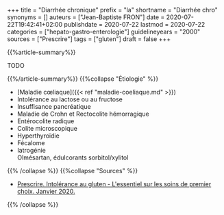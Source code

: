 +++
title = "Diarrhée chronique"
prefix = "la"
shortname = "Diarrhée chro"
synonyms = []
auteurs = ["Jean-Baptiste FRON"]
date = 2020-07-22T19:42:41+02:00
publishdate = 2020-07-22
lastmod = 2020-07-22
categories = ["hepato-gastro-enterologie"]
guidelineyears = "2000"
sources = ["Prescrire"]
tags = ["gluten"]
draft = false
+++

{{%article-summary%}}

TODO

{{%/article-summary%}}
{{%collapse "Étiologie" %}}

- [Maladie cœliaque]({{< ref "maladie-coeliaque.md" >}})
- Intolérance au lactose ou au fructose
- Insuffisance pancréatique
- Maladie de Crohn et Rectocolite hémorragique
- Entérocolite radique
- Colite microscopique
- Hyperthyroïdie
- Fécalome
- Iatrogénie  
Olmésartan, édulcorants sorbitol/xylitol

{{% /collapse %}}
{{%collapse "Sources" %}}

- [Prescrire. Intolérance au gluten - L'essentiel sur les soins de premier choix. Janvier 2020.](https://prescrire.org)

{{% /collapse %}}
